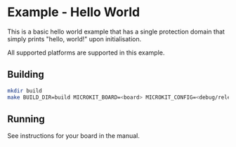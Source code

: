 <!--
     Copyright 2024, UNSW
     SPDX-License-Identifier: CC-BY-SA-4.0
-->
# Example - Hello World

This is a basic hello world example that has a single protection domain
that simply prints "hello, world!" upon initialisation.

All supported platforms are supported in this example.

## Building

```sh
mkdir build
make BUILD_DIR=build MICROKIT_BOARD=<board> MICROKIT_CONFIG=<debug/release/benchmark> MICROKIT_SDK=/path/to/sdk
```

## Running

See instructions for your board in the manual.
